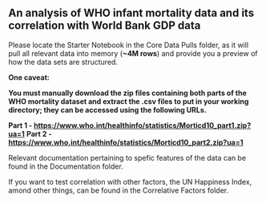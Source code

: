 An analysis of WHO infant mortality data and its correlation with World Bank GDP data
-------------------------------------------------------------------------------------
Please locate the Starter Notebook in the Core Data Pulls folder, as it will pull all relevant data into memory (**~4M rows**) and provide you a preview of how the data sets are structured.

**One caveat:**

**You must manually download the zip files containing both parts of the WHO mortality dataset and extract the .csv files to put in your working directory; they can be accessed using the following URLs.**

**Part 1 - https://www.who.int/healthinfo/statistics/Morticd10_part1.zip?ua=1**
**Part 2 - https://www.who.int/healthinfo/statistics/Morticd10_part2.zip?ua=1**

Relevant documentation pertaining to spefic features of the data can be found in the Documentation folder.

If you want to test correlation with other factors, the UN Happiness Index, amond other things, can be found in the Correlative Factors folder.
